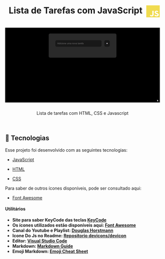 
<h1 align="center">Lista de Tarefas com JavaScript<img align="right" height="40" width="45" src="https://raw.githubusercontent.com/devicons/devicon/master/icons/javascript/javascript-plain.svg"></h1>

<h1 align="center">
  <img src="./img/lista-tarefas-js.gif">
</h1>

<p class="lead" align="center">Lista de tarefas com HTML, CSS e Javascript</p>

<br>


 ## 🚀 Tecnologias

Esse projeto foi desenvolvido com as seguintes tecnologias:

- [JavaScript](https://www.w3schools.com/w3js/)

- [HTML](https://www.w3schools.com/html/)

- [CSS](https://www.w3schools.com/css/)

 Para saber de outros ícones disponíveis, pode ser consultado aqui:
- [Font Awesome](https://www.w3schools.com/icons/fontawesome_icons_webapp.asp)


#### **Utilitários**

- **Site para saber KeyCode das teclas [KeyCode](https://keycode.info/)**
- **Os ícones utilizados estão disponíveis aqui: [Font Awesome](https://cdnjs.cloudflare.com/ajax/libs/font-awesome/4.7.0/css/font-awesome.min.css)**
- **Canal do Youtube e Playlist: [Douglas Horstmann](https://www.youtube.com/playlist?list=PLEuLN871skK7VRR-MVvkTC8eIlKL62Z0Q)**
- **Icone Do Js no Readme: [Repositorio devicons/devicon](https://github.com/devicons/devicon/tree/master/icons)**
- **Editor: [Visual Studio Code](https://code.visualstudio.com/)**
- **Markdown: [Markdown Guide](https://www.markdownguide.org/basic-syntax/)**
- **Emoji Markdown: [Emoji Cheat Sheet](https://github.com/ikatyang/emoji-cheat-sheet)**
